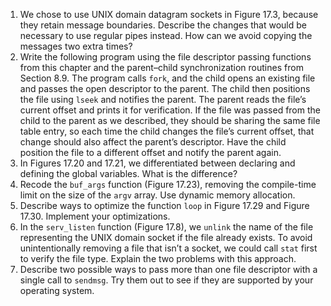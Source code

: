 1. We chose to use UNIX domain datagram sockets in Figure 17.3, because they
   retain message boundaries. Describe the changes that would be necessary to
   use regular pipes instead. How can we avoid copying the messages two extra
   times?
2. Write the following program using the file descriptor passing functions from
   this chapter and the parent–child synchronization routines from Section 8.9.
   The program calls `fork`, and the child opens an existing file and passes
   the open descriptor to the parent. The child then positions the file using
   `lseek` and notifies the parent. The parent reads the file’s current offset
   and prints it for verification. If the file was passed from the child to the
   parent as we described, they should be sharing the same file table entry, so
   each time the child changes the file’s current offset, that change should
   also affect the parent’s descriptor. Have the child position the file to a
   different offset and notify the parent again.
3. In Figures 17.20 and 17.21, we differentiated between declaring and defining
   the global variables. What is the difference?
4. Recode the `buf_args` function (Figure 17.23), removing the compile-time
   limit on the size of the `argv` array. Use dynamic memory allocation.
5. Describe ways to optimize the function `loop` in Figure 17.29 and
   Figure 17.30.  Implement your optimizations.
6. In the `serv_listen` function (Figure 17.8), we `unlink` the name of the file
   representing the UNIX domain socket if the file already exists. To avoid
   unintentionally removing a file that isn’t a socket, we could call `stat`
   first to verify the file type. Explain the two problems with this approach.
7. Describe two possible ways to pass more than one file descriptor with a
   single call to `sendmsg`. Try them out to see if they are supported by your
   operating system.
